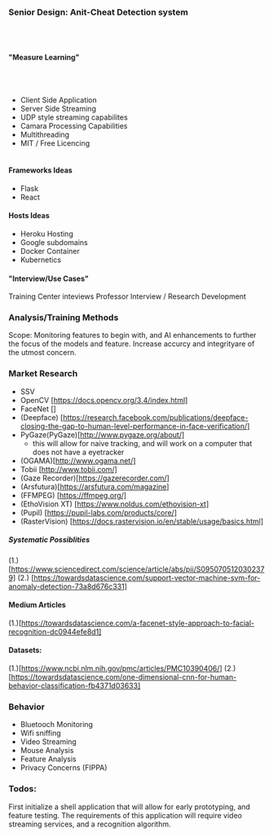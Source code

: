 
### Senior Design: Anit-Cheat Detection system
<br></br>

#### "Measure Learning" 

<br></br>
- Client Side Application
- Server Side Streaming
- UDP style streaming capabilites
- Camara Processing Capabilities
- Multithreading
- MIT / Free Licencing
<br></br>

#### Frameworks Ideas
- Flask
- React

#### Hosts Ideas
- Heroku Hosting
- Google subdomains
- Docker Container
- Kubernetics

#### "Interview/Use Cases"

Training Center inteviews
Professor Interview / Research Development

### Analysis/Training Methods

Scope: Monitoring features to begin with, and AI enhancements to further the focus of the models and feature. Increase accurcy and integrityare of the utmost concern.

### Market Research

- SSV
- OpenCV [https://docs.opencv.org/3.4/index.html]
- FaceNet []
- (Deepface) [https://research.facebook.com/publications/deepface-closing-the-gap-to-human-level-performance-in-face-verification/]
- PyGaze(PyGaze)[http://www.pygaze.org/about/]
    - this will allow for naive tracking, and will work on a computer that does not have a eyetracker
- (OGAMA)[http://www.ogama.net/]
- Tobii [http://www.tobii.com/]
- (Gaze Recorder)[https://gazerecorder.com/]
- (Arsfutura)[https://arsfutura.com/magazine]
- (FFMPEG) [https://ffmpeg.org/]
- (EthoVision XT) [https://www.noldus.com/ethovision-xt]
- (Pupil) [https://pupil-labs.com/products/core/]
- (RasterVision) [https://docs.rastervision.io/en/stable/usage/basics.html]

##### Systematic Possiblities
(1.) [https://www.sciencedirect.com/science/article/abs/pii/S0950705120302379]
(2.) [https://towardsdatascience.com/support-vector-machine-svm-for-anomaly-detection-73a8d676c331]
#### Medium Articles
(1.)[https://towardsdatascience.com/a-facenet-style-approach-to-facial-recognition-dc0944efe8d1]
#### Datasets:
(1.)[https://www.ncbi.nlm.nih.gov/pmc/articles/PMC10390406/]
(2.)[https://towardsdatascience.com/one-dimensional-cnn-for-human-behavior-classification-fb4371d03633]


### Behavior

- Bluetooch Monitoring
- Wifi sniffing
- Video Streaming
- Mouse Analysis
- Feature Analysis
- Privacy Concerns (FIPPA)


### Todos:

First initialize a shell application that will allow for early prototyping, and feature testing. The requirements of this application will require video streaming services, and a recognition algorithm. 
